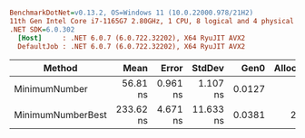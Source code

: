 ``` ini

BenchmarkDotNet=v0.13.2, OS=Windows 11 (10.0.22000.978/21H2)
11th Gen Intel Core i7-1165G7 2.80GHz, 1 CPU, 8 logical and 4 physical cores
.NET SDK=6.0.302
  [Host]     : .NET 6.0.7 (6.0.722.32202), X64 RyuJIT AVX2
  DefaultJob : .NET 6.0.7 (6.0.722.32202), X64 RyuJIT AVX2


```
|            Method |      Mean |    Error |    StdDev |   Gen0 | Allocated |
|------------------ |----------:|---------:|----------:|-------:|----------:|
|     MinimumNumber |  56.81 ns | 0.961 ns |  1.107 ns | 0.0127 |      80 B |
| MinimumNumberBest | 233.62 ns | 4.671 ns | 11.633 ns | 0.0381 |     240 B |
